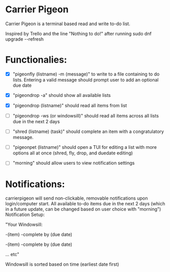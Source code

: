 # Carrier Pigeon
Carrier Pigeon is a terminal based read and write to-do list. 

Inspired by Trello and the line "Nothing to do!" after running sudo dnf upgrade --refresh

# Functionalies:

- [x] "pigeonfly (listname) -m (message)" to write to a file containing to do lists. Entering a valid message should prompt user to add an optional due date
- [x] "pigeondrop -a" should show all available lists
- [x] "pigeondrop (listname)" should read all items from list
- [ ] "pigeondrop -ws (or windowsill)" should read all items across all lists due in the next 2 days
- [ ] "shred (listname) (task)" should complete an item with a congratulatory message. 
- [ ] "pigeonpet (listname)" should open a TUI for editing a list with more options all at once (shred, fly, drop, and duedate editing)
- [ ] "morning" should allow users to view notification settings



# Notifications:

  carrierpigeon will send non-clickable, removable notifications upon login/computer start. 
  All available to-do items due in the next 2 days (which in a future update, can be changed based on user choice with "morning")
Notification Setup:

"Your Windowsill:

 -(item) -complete by (due date)

 -(item) -complete by (due date)

 ... etc"

Windowsill is sorted based on time (earliest date first)








